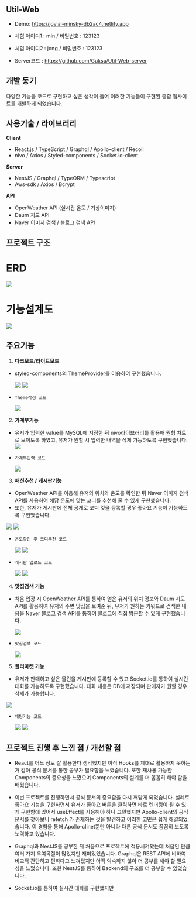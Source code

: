 ## **Util-Web**

- Demo: https://jovial-minsky-db2ac4.netlify.app
- 체험 아이디1 : min / 비밀번호 : 123123
- 체험 아이디2 : jong / 비밀번호 : 123123

- Server코드 : https://github.com/Guksu/Util-Web-server

## **개발 동기**

다양한 기능을 코드로 구현하고 싶은 생각이 들어 이러한 기능들이 구현된 종합 웹사이트를 개발하게 되었습니다.

## **사용기술 / 라이브러리**

**Client**

- React.js / TypeScript / Graphql / Apollo-client / Recoil
- nivo / Axios / Styled-components / Socket.io-client

**Server**

- NestJS / Graphql / TypeORM / Typescript
- Aws-sdk / Axios / Bcrypt

**API**

- OpenWeather API (실시간 온도 / 기상이미지)
- Daum 지도 API
- Naver 이미지 검색 / 블로그 검색 API

## **프로젝트 구조**

# **ERD**

<img src="https://user-images.githubusercontent.com/87972252/150096948-4231039d-444e-44c2-a5ce-bceb2484a639.png" width={80%}>

# **기능설계도**

<img src="https://user-images.githubusercontent.com/87972252/150099426-3d9a5c2e-6325-4966-8ac8-70ed4b99432e.png" width={80%}>

## **주요기능**

1. **다크모드/라이트모드**

- styled-components의 ThemeProvider를 이용하여 구현했습니다.

  <img src="https://user-images.githubusercontent.com/87972252/150284739-98bc0994-f010-4a82-b478-a5a5c63b049a.png" width={50%}>
  <img src="https://user-images.githubusercontent.com/87972252/150284807-f3269523-16eb-4cc4-a099-e0dad6217ba5.png" width={50%}>

- `Theme작성 코드`

  <img src="https://user-images.githubusercontent.com/87972252/150285923-6fb9d0f8-3c2d-414a-b883-5edd13aeb03b.png" width={50%}>

2. **가계부기능**

- 유저가 입력한 value를 MySQL에 저장한 뒤 nivo라이브러리를 활용해 원형 차트로 보이도록 하였고, 유저가 원할 시 입력한 내역을 삭제 가능하도록 구현했습니다.
  <img src="https://user-images.githubusercontent.com/87972252/150288106-db90bebd-717c-4dc2-89b6-ed1946de140e.png" width={70%}>

- `가계부입력 코드`

  <img src="https://user-images.githubusercontent.com/87972252/150288522-27659d95-f20f-4a5c-b6a2-5ab180423e35.png" width={50%}>

3. **패션추천 / 게시판기능**

- OpenWeather API를 이용해 유저의 위치와 온도를 확인한 뒤 Naver 이미지 검색 API를 사용하여 해당 온도에 맞는 코디를 추천해 줄 수 있게 구현했습니다.
- 또한, 유저가 게시판에 전체 공개로 코디 컷을 등록할 경우 좋아요 기능이 가능하도록 구현했습니다.

 <img src="https://user-images.githubusercontent.com/87972252/150289556-3bc8735b-74e5-442c-ab67-68cff77cb14d.png" width={50%}>
 <img src="https://user-images.githubusercontent.com/87972252/150289616-8277382a-40ec-498e-8ef0-e132124ea25c.png" width={50%}>

- `온도확인 후 코디추천 코드`

  <img src="https://user-images.githubusercontent.com/87972252/150290101-5c8a6165-57cd-44b1-8da0-5b33f1b51239.png" width={50%}>
  <img src="https://user-images.githubusercontent.com/87972252/150290109-5ae4d626-2f83-4f7f-a993-efbdb60312f7.png" width={50%}>

- `게시판 업로드 코드`

  <img src="https://user-images.githubusercontent.com/87972252/150291004-983426e2-ef42-4442-b71b-0090dbd130ba.png" width={50%}>
  <img src="https://user-images.githubusercontent.com/87972252/150291008-03bbfb53-e6af-456f-9404-429aa190a311.png" width={50%}>

4. **맛집검색 기능**

- 처음 입장 시 OpenWeather API를 통하여 얻은 유저의 위치 정보와 Daum 지도 API를 활용하여 유저의 주변 맛집을 보여준 뒤,
  유저가 원하는 키워드로 검색한 내용을 Naver 블로그 검색 API를 통하여 블로그에 직접 방문할 수 있게 구현했습니다.

  <img src="https://user-images.githubusercontent.com/87972252/150291712-6a2230b1-e8e0-412e-b8c1-e7b0af723ec1.png" width={50%}>

- `맛집검색 코드`

  <img src="https://user-images.githubusercontent.com/87972252/150292329-a4290feb-322e-4175-9536-58338fb85189.png" width={50%}>

5. **플리마켓 기능**

- 유저가 판매하고 싶은 물건을 게시판에 등록할 수 있고 Socket.io를 통하여 실시간 대화를 가능하도록 구현했습니다. 대화 내용은 DB에 저장되며 판매자가 원할 경우 삭제가 가능합니다.

 <img src="https://user-images.githubusercontent.com/87972252/150292818-68ad4b8b-e6cb-4398-b038-4114b6fdc00c.png" width={50%}>

- `채팅기능 코드`

  <img src="https://user-images.githubusercontent.com/87972252/150293369-69f24e04-dabe-492b-aea5-03d081516ff6.png" width={50%}>
  <img src="https://user-images.githubusercontent.com/87972252/150293379-ca54b8ec-856b-48bc-ab0a-8fb246656048.png" width={50%}>

## **프로젝트 진행 후 느낀 점 / 개선할 점**

- React를 어느 정도 잘 활용한다 생각했지만 아직 Hooks를 제대로 활용하지 못하는 거 같아 공식 문서를 통한 공부가 필요함을 느꼈습니다. 또한 재사용 가능한 Components의 중요성을 느꼈으며 Components의 설계를 더 꼼꼼히 해야 함을 배웠습니다.

- 이번 프로젝트를 진행하면서 공식 문서의 중요함을 다시 깨닫게 되었습니다. 실례로 좋아요 기능을 구현하면서 유저가 좋아요 버튼을 클릭하면 바로 렌더링이 될 수 있게 구현함에 있어서 useEffect를 사용해야 하나 고민했지만 Apollo-client의 공식 문서를 찾아보니 refetch 가 존재하는 것을 발견하고 이러한 고민은 쉽게 해결되었습니다. 이 경험을 통해 Apollo-clinet뿐만 아니라 다른 공식 문서도 꼼꼼히 보도록 노력하고 있습니다.

- Graphql과 NestJS를 공부한 뒤 처음으로 프로젝트에 적용시켜봤는데 처음인 만큼 여러 가지 우여곡절이 많았지만 재미있었습니다. Graphql은 REST API에 비하여 비교적 간단하고 편하다고 느껴졌지만 아직 익숙하지 않아 더 공부를 해야 할 필요성을 느꼈습니다. 또한 NestJS를 통하여 Backend의 구조를 더 공부할 수 있었습니다.

- Socket.io를 통하여 실시간 대화를 구현했지만
